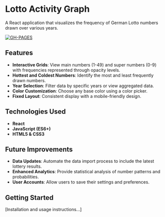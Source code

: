 # Lotto Activity Graph

A React application that visualizes the frequency of German Lotto numbers drawn over various years.

[![GH-PAGES](https://github.com/emunaelator/lotto-activity-graph/actions/workflows/pages/pages-build-deployment/badge.svg?branch=gh-pages)](https://emunaelator.github.io/lotto-activity-graph/)


## Features

- **Interactive Grids**: View main numbers (1-49) and super numbers (0-9) with frequencies represented through opacity levels.
- **Hottest and Coldest Numbers**: Identify the most and least frequently drawn numbers.
- **Year Selection**: Filter data by specific years or view aggregated data.
- **Color Customization**: Choose any base color using a color picker.
- **Fixed Layout**: Consistent display with a mobile-friendly design.

## Technologies Used

- **React**
- **JavaScript (ES6+)**
- **HTML5 & CSS3**

## Future Improvements

- **Data Updates**: Automate the data import process to include the latest lottery results.
- **Enhanced Analytics**: Provide statistical analysis of number patterns and probabilities.
- **User Accounts**: Allow users to save their settings and preferences.

## Getting Started

[Installation and usage instructions...]
